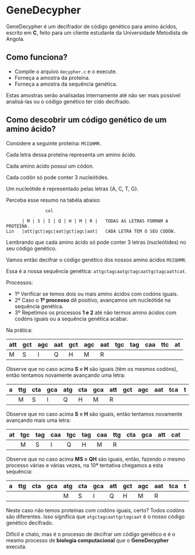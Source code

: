 # GeneDecypher

GeneDecypher é um decifrador de código genético para amino ácidos, escrito em **C**, feito para um cliente estudante da Universidade Metodista de Angola.

## Como funciona?

- Compile o arquivo `decypher.c` e o execute.
- Forneça a amostra da proteína.
- Forneça a amostra da sequência genética.

Estas amostras serão analisadas internamente até não ser mais possível analisá-las ou o código genético ter cido decifrado.

## Como descobrir um código genético de um amino ácido?

Considere a seguinte proteína: `MSIQHMR`.

Cada letra dessa proteína representa um amino ácido.

Cada amino ácido possui um códon.

Cada codón só pode conter 3 nucleótides.

Um nucleótide é representado pelas letras {A, C, T, G}.

Perceba esse resumo na tabéla abaixo:

                   col

          | M | S | I | Q | H | M | R |   TODAS AS LETRAS FORMAM A PROTEÍNA.
    Lin   |att|gct|agc|aat|gct|agc|aat|   CADA LETRA TEM O SEU CODÓN.

Lembrando que cada amino ácido só pode conter 3 letras (nucleótides) no seu código genético.

Vamos então decifrar o código genético dos nossos amino ácidos `MSIQHMR`.

Essa é a nossa sequência genética: `attgctagcaatgctagcaattgctagcaattcat`.

Processos:

* 1º Verificar se temos dois ou mais amino ácidos com codóns iguais.
* 2º Caso o **1º processo** dê positivo, avançamos um nucleótide na sequência genética.
* 3º Repetimos os processos **1 e 2** até não termos amino ácidos com codóns iguais ou a sequência genética acabar.

Na prática:

|att|gct|agc|aat|gct|agc|aat|tgc|tag|caa|ttc|at |
|---|---|---|---|---|---|---|---|---|---|---|---|
|M  |S  |I  |Q  |H  |M  |R  |   |   |   |   |   |

Observe que no caso acima **S** e **H** são iguais (têm os mesmos codóns), então tentamos novamente avançando uma letra:

|a|ttg|cta|gca|atg|cta|gca|att|gct|agc|aat|tca|t  |
|-|---|---|---|---|---|---|---|---|---|---|---|---|
| |M  |S  |I  |Q  |H  |M  |R  |   |   |   |   |   |

Observe que no caso acima **S** e **H** são iguais, então tentamos novamente avançando mais uma letra:

|at|tgc|tag|caa|tgc|tag|caa|ttg|cta|gca|att|cat|   |
|--|---|---|---|---|---|---|---|---|---|---|---|---|
|  |M  |S  |I  |Q  |H  |M  |R  |   |   |   |   |   |

Observe que no caso acima **MS** e **QH** são iguais, então, fazendo o mesmo processo várias e várias vezes, na 10ª tentativa chegamos a esta sequência:

|a|ttg|cta|gca|atg|cta|gca|att|gct|agc|aat|tca|t|
|-|---|---|---|---|---|---|---|---|---|---|---|-|
| |   |   |   |M  |S  |I  |Q  |H  |M  |R  |   | |

Neste caso não temos proteínas com codóns iguais, certo? Todos codóns são diferentes. Isso significa que `atgctagcaattgctagcaat` é o nosso código genético decifrado.

Difícil e chato, mas é o processo de decifrar um código genético e é o mesmo processo de **biologia computacional** que o **GeneDecypher** executa.

